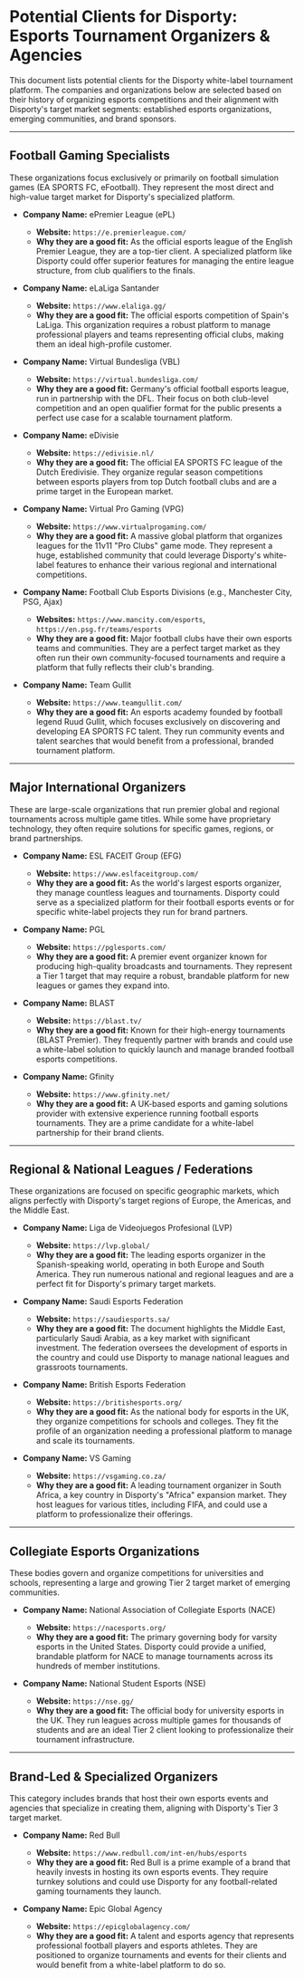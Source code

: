 # Potential Clients for Disporty: Esports Tournament Organizers & Agencies

This document lists potential clients for the Disporty white-label tournament platform. The companies and organizations below are selected based on their history of organizing esports competitions and their alignment with Disporty's target market segments: established esports organizations, emerging communities, and brand sponsors.

---

## Football Gaming Specialists

These organizations focus exclusively or primarily on football simulation games (EA SPORTS FC, eFootball). They represent the most direct and high-value target market for Disporty's specialized platform.

* **Company Name:** ePremier League (ePL)
    * **Website:** `https://e.premierleague.com/`
    * **Why they are a good fit:** As the official esports league of the English Premier League, they are a top-tier client. A specialized platform like Disporty could offer superior features for managing the entire league structure, from club qualifiers to the finals.

* **Company Name:** eLaLiga Santander
    * **Website:** `https://www.elaliga.gg/`
    * **Why they are a good fit:** The official esports competition of Spain's LaLiga. This organization requires a robust platform to manage professional players and teams representing official clubs, making them an ideal high-profile customer.

* **Company Name:** Virtual Bundesliga (VBL)
    * **Website:** `https://virtual.bundesliga.com/`
    * **Why they are a good fit:** Germany's official football esports league, run in partnership with the DFL. Their focus on both club-level competition and an open qualifier format for the public presents a perfect use case for a scalable tournament platform.

* **Company Name:** eDivisie
    * **Website:** `https://edivisie.nl/`
    * **Why they are a good fit:** The official EA SPORTS FC league of the Dutch Eredivisie. They organize regular season competitions between esports players from top Dutch football clubs and are a prime target in the European market.

* **Company Name:** Virtual Pro Gaming (VPG)
    * **Website:** `https://www.virtualprogaming.com/`
    * **Why they are a good fit:** A massive global platform that organizes leagues for the 11v11 "Pro Clubs" game mode. They represent a huge, established community that could leverage Disporty's white-label features to enhance their various regional and international competitions.

* **Company Name:** Football Club Esports Divisions (e.g., Manchester City, PSG, Ajax)
    * **Websites:** `https://www.mancity.com/esports`, `https://en.psg.fr/teams/esports`
    * **Why they are a good fit:** Major football clubs have their own esports teams and communities. They are a perfect target market as they often run their own community-focused tournaments and require a platform that fully reflects their club's branding.

* **Company Name:** Team Gullit
    * **Website:** `https://www.teamgullit.com/`
    * **Why they are a good fit:** An esports academy founded by football legend Ruud Gullit, which focuses exclusively on discovering and developing EA SPORTS FC talent. They run community events and talent searches that would benefit from a professional, branded tournament platform.

---

## Major International Organizers

These are large-scale organizations that run premier global and regional tournaments across multiple game titles. While some have proprietary technology, they often require solutions for specific games, regions, or brand partnerships.

* **Company Name:** ESL FACEIT Group (EFG)
    * **Website:** `https://www.eslfaceitgroup.com/`
    * **Why they are a good fit:** As the world's largest esports organizer, they manage countless leagues and tournaments. Disporty could serve as a specialized platform for their football esports events or for specific white-label projects they run for brand partners.

* **Company Name:** PGL
    * **Website:** `https://pglesports.com/`
    * **Why they are a good fit:** A premier event organizer known for producing high-quality broadcasts and tournaments. They represent a Tier 1 target that may require a robust, brandable platform for new leagues or games they expand into.

* **Company Name:** BLAST
    * **Website:** `https://blast.tv/`
    * **Why they are a good fit:** Known for their high-energy tournaments (BLAST Premier). They frequently partner with brands and could use a white-label solution to quickly launch and manage branded football esports competitions.

* **Company Name:** Gfinity
    * **Website:** `https://www.gfinity.net/`
    * **Why they are a good fit:** A UK-based esports and gaming solutions provider with extensive experience running football esports tournaments. They are a prime candidate for a white-label partnership for their brand clients.

---

## Regional & National Leagues / Federations

These organizations are focused on specific geographic markets, which aligns perfectly with Disporty's target regions of Europe, the Americas, and the Middle East.

* **Company Name:** Liga de Videojuegos Profesional (LVP)
    * **Website:** `https://lvp.global/`
    * **Why they are a good fit:** The leading esports organizer in the Spanish-speaking world, operating in both Europe and South America. They run numerous national and regional leagues and are a perfect fit for Disporty's primary target markets.

* **Company Name:** Saudi Esports Federation
    * **Website:** `https://saudiesports.sa/`
    * **Why they are a good fit:** The document highlights the Middle East, particularly Saudi Arabia, as a key market with significant investment. The federation oversees the development of esports in the country and could use Disporty to manage national leagues and grassroots tournaments.

* **Company Name:** British Esports Federation
    * **Website:** `https://britishesports.org/`
    * **Why they are a good fit:** As the national body for esports in the UK, they organize competitions for schools and colleges. They fit the profile of an organization needing a professional platform to manage and scale its tournaments.

* **Company Name:** VS Gaming
    * **Website:** `https://vsgaming.co.za/`
    * **Why they are a good fit:** A leading tournament organizer in South Africa, a key country in Disporty's "Africa" expansion market. They host leagues for various titles, including FIFA, and could use a platform to professionalize their offerings.

---

## Collegiate Esports Organizations

These bodies govern and organize competitions for universities and schools, representing a large and growing Tier 2 target market of emerging communities.

* **Company Name:** National Association of Collegiate Esports (NACE)
    * **Website:** `https://nacesports.org/`
    * **Why they are a good fit:** The primary governing body for varsity esports in the United States. Disporty could provide a unified, brandable platform for NACE to manage tournaments across its hundreds of member institutions.

* **Company Name:** National Student Esports (NSE)
    * **Website:** `https://nse.gg/`
    * **Why they are a good fit:** The official body for university esports in the UK. They run leagues across multiple games for thousands of students and are an ideal Tier 2 client looking to professionalize their tournament infrastructure.

---

## Brand-Led & Specialized Organizers

This category includes brands that host their own esports events and agencies that specialize in creating them, aligning with Disporty's Tier 3 target market.

* **Company Name:** Red Bull
    * **Website:** `https://www.redbull.com/int-en/hubs/esports`
    * **Why they are a good fit:** Red Bull is a prime example of a brand that heavily invests in hosting its own esports events. They require turnkey solutions and could use Disporty for any football-related gaming tournaments they launch.

* **Company Name:** Epic Global Agency
    * **Website:** `https://epicglobalagency.com/`
    * **Why they are a good fit:** A talent and esports agency that represents professional football players and esports athletes. They are positioned to organize tournaments and events for their clients and would benefit from a white-label platform to do so.